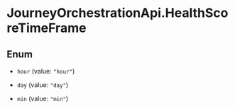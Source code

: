 # JourneyOrchestrationApi.HealthScoreTimeFrame

## Enum


* `hour` (value: `"hour"`)

* `day` (value: `"day"`)

* `min` (value: `"min"`)


